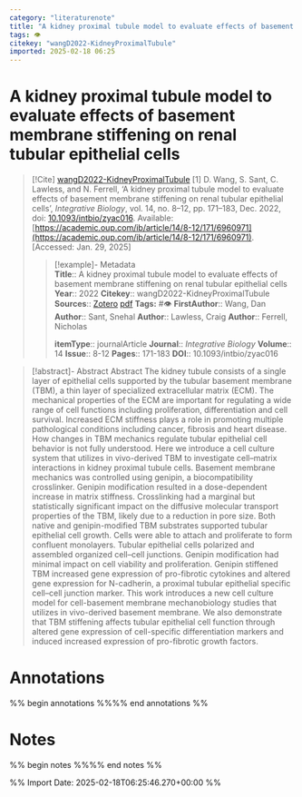 ```yaml
---
category: "literaturenote"
title: "A kidney proximal tubule model to evaluate effects of basement membrane stiffening on renal tubular epithelial cells"
tags: 👁
citekey: "wangD2022-KidneyProximalTubule"
imported: 2025-02-18 06:25
---
```


# A kidney proximal tubule model to evaluate effects of basement membrane stiffening on renal tubular epithelial cells


> [!Cite] [wangD2022-KidneyProximalTubule](zotero://select/library/items/GXULY858)
> [1]  D. Wang, S. Sant, C. Lawless, and N. Ferrell, ‘A kidney proximal tubule model to evaluate effects of basement membrane stiffening on renal tubular epithelial cells’, _Integrative Biology_, vol. 14, no. 8–12, pp. 171–183, Dec. 2022, doi: [10.1093/intbio/zyac016](https://doi.org/10.1093/intbio/zyac016). Available: [https://academic.oup.com/ib/article/14/8-12/171/6960971](https://academic.oup.com/ib/article/14/8-12/171/6960971). [Accessed: Jan. 29, 2025]
> > [!example]- Metadata    
> > **Title**:: A kidney proximal tubule model to evaluate effects of basement membrane stiffening on renal tubular epithelial cells
> > **Year**:: 2022
> > **Citekey**:: wangD2022-KidneyProximalTubule
> > **Sources**:: [Zotero](zotero://select/library/items/GXULY858) [pdf](file:////home/joeashton/Zotero/storage/BAR4Q6AZ/Wang%20et%20al.%20-%202022%20-%20A%20kidney%20proximal%20tubule%20model%20to%20evaluate%20effects%20of%20basement%20membrane%20stiffening%20on%20renal%20tubular.pdf) 
> > **Tags:** #👁
> > **FirstAuthor**:: Wang, Dan
> > **Author**:: Sant, Snehal
> > **Author**:: Lawless, Craig
> > **Author**:: Ferrell, Nicholas
> > 
> > **itemType**:: journalArticle
> > **Journal**:: *Integrative Biology*
> > **Volume**:: 14
> > **Issue**:: 8-12
> > **Pages**:: 171-183
> > **DOI**:: 10.1093/intbio/zyac016

> [!abstract]- Abstract
> Abstract
            The kidney tubule consists of a single layer of epithelial cells supported by the tubular basement membrane (TBM), a thin layer of specialized extracellular matrix (ECM). The mechanical properties of the ECM are important for regulating a wide range of cell functions including proliferation, differentiation and cell survival. Increased ECM stiffness plays a role in promoting multiple pathological conditions including cancer, fibrosis and heart disease. How changes in TBM mechanics regulate tubular epithelial cell behavior is not fully understood. Here we introduce a cell culture system that utilizes in vivo-derived TBM to investigate cell–matrix interactions in kidney proximal tubule cells. Basement membrane mechanics was controlled using genipin, a biocompatibility crosslinker. Genipin modification resulted in a dose-dependent increase in matrix stiffness. Crosslinking had a marginal but statistically significant impact on the diffusive molecular transport properties of the TBM, likely due to a reduction in pore size. Both native and genipin-modified TBM substrates supported tubular epithelial cell growth. Cells were able to attach and proliferate to form confluent monolayers. Tubular epithelial cells polarized and assembled organized cell–cell junctions. Genipin modification had minimal impact on cell viability and proliferation. Genipin stiffened TBM increased gene expression of pro-fibrotic cytokines and altered gene expression for N-cadherin, a proximal tubular epithelial specific cell–cell junction marker. This work introduces a new cell culture model for cell-basement membrane mechanobiology studies that utilizes in vivo-derived basement membrane. We also demonstrate that TBM stiffening affects tubular epithelial cell function through altered gene expression of cell-specific differentiation markers and induced increased expression of pro-fibrotic growth factors.

# Annotations

%% begin annotations %%%% end annotations %%

# Notes

%% begin notes %%%% end notes %%

%% Import Date: 2025-02-18T06:25:46.270+00:00 %%
